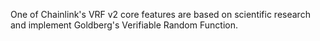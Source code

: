 One of Chainlink's VRF v2 core features are based on scientific research and implement Goldberg's Verifiable Random Function.
